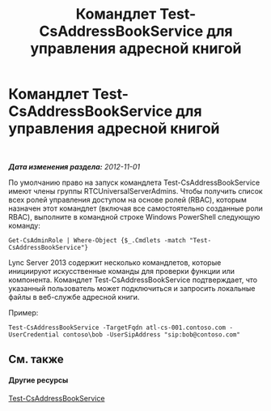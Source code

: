 ﻿---
title: Командлет Test-CsAddressBookService для управления адресной книгой
TOCTitle: Командлет Test-CsAddressBookService для управления адресной книгой
ms:assetid: b88cea74-41fd-4c0e-9284-7135bff27a27
ms:mtpsurl: https://technet.microsoft.com/ru-ru/library/Gg429720(v=OCS.15)
ms:contentKeyID: 49310957
ms.date: 05/19/2016
mtps_version: v=OCS.15
ms.translationtype: HT
---

# Командлет Test-CsAddressBookService для управления адресной книгой

 

_**Дата изменения раздела:** 2012-11-01_

По умолчанию право на запуск командлета Test-CsAddressBookService имеют члены группы RTCUniversalServerAdmins. Чтобы получить список всех ролей управления доступом на основе ролей (RBAC), которым назначен этот командлет (включая все самостоятельно созданные роли RBAC), выполните в командной строке Windows PowerShell следующую команду:

    Get-CsAdminRole | Where-Object {$_.Cmdlets -match "Test-CsAddressBookService"}

Lync Server 2013 содержит несколько командлетов, которые инициируют искусственные команды для проверки функции или компонента. Командлет Test-CsAddressBookService подтверждает, что указанный пользователь может подключиться и запросить локальные файлы в веб-службе адресной книги.

Пример:

    Test-CsAddressBookService -TargetFqdn atl-cs-001.contoso.com -UserCredential contoso\bob -UserSipAddress "sip:bob@contoso.com"

## См. также

#### Другие ресурсы

[Test-CsAddressBookService](test-csaddressbookservice.md)

